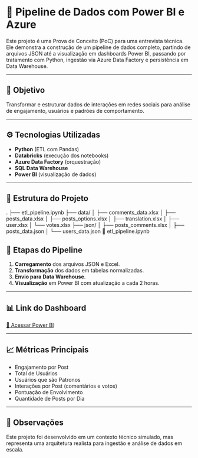 # 🔄 Pipeline de Dados com Power BI e Azure

Este projeto é uma Prova de Conceito (PoC) para uma entrevista técnica. Ele demonstra a construção de um pipeline de dados completo, partindo de arquivos JSON até a visualização em dashboards Power BI, passando por tratamento com Python, ingestão via Azure Data Factory e persistência em Data Warehouse.

---

## 🧠 Objetivo

Transformar e estruturar dados de interações em redes sociais para análise de engajamento, usuários e padrões de comportamento.

---

## ⚙️ Tecnologias Utilizadas

- **Python** (ETL com Pandas)
- **Databricks** (execução dos notebooks)
- **Azure Data Factory** (orquestração)
- **SQL Data Warehouse**
- **Power BI** (visualização de dados)

---

## 📁 Estrutura do Projeto

.
├── etl_pipeline.ipynb
├── data/
│   ├── comments_data.xlsx
│   ├── posts_data.xlsx
│   ├── posts_options.xlsx
│   ├── translation.xlsx
│   ├── user.xlsx
│   └── votes.xlsx
├── json/
│   ├── posts_comments.xlsx
│   ├── posts_data.json
│   └── users_data.json
📄 etl_pipeline.ipynb

## 🔄 Etapas do Pipeline

1. **Carregamento** dos arquivos JSON e Excel.
2. **Transformação** dos dados em tabelas normalizadas.
3. **Envio para Data Warehouse**.
4. **Visualização** em Power BI com atualização a cada 2 horas.

---

## 📊 Link do Dashboard

[🔗 Acessar Power BI](https://app.powerbi.com/view?r=eyJrIjoiNDQ5MTdlMzAtMDhiMS00ZTUxLWE3N2UtNTU1ZjI5OTg1YTQ2IiwidCI6ImQ5ZDliZDhiLTNmMzQtNDQyMy05MmY5LWNmZTg1NDI1MTY1YSJ9)

---

## 📈 Métricas Principais

- Engajamento por Post
- Total de Usuários
- Usuários que são Patronos
- Interações por Post (comentários e votos)
- Pontuação de Envolvimento
- Quantidade de Posts por Dia

---

## 📌 Observações

Este projeto foi desenvolvido em um contexto técnico simulado, mas representa uma arquitetura realista para ingestão e análise de dados em escala.
